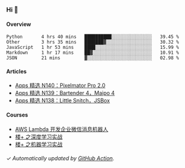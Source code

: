 ### Hi 👋

#### Overview

<!--START_SECTION:waka-->
```text
Python       4 hrs 40 mins   ██████████░░░░░░░░░░░░░░░   39.45 % 
Other        3 hrs 35 mins   ███████▓░░░░░░░░░░░░░░░░░   30.32 % 
JavaScript   1 hr 53 mins    ████░░░░░░░░░░░░░░░░░░░░░   15.99 % 
Markdown     1 hr 17 mins    ██▓░░░░░░░░░░░░░░░░░░░░░░   10.91 % 
JSON         21 mins         ▓░░░░░░░░░░░░░░░░░░░░░░░░   02.98 % 
```
<!--END_SECTION:waka-->

#### Articles

<!-- BLOG:START -->
- [Apps 精选 N140：Pixelmator Pro 2.0](http://huhuhang.com/post/product-hunt/product-hunt-n140)
- [Apps 精选 N139：Bartender 4，Maipo 4](http://huhuhang.com/post/product-hunt/product-hunt-n139)
- [Apps 精选 N138：Little Snitch，JSBox](http://huhuhang.com/post/product-hunt/product-hunt-n138)
<!-- BLOG:END -->

#### Courses

<!-- SYL:START -->
- [AWS Lambda 开发企业微信消息机器人](https://lanqiao.cn/courses/2868)
- [楼+ 之深度学习实战](https://lanqiao.cn/courses/2617)
- [楼+ 之机器学习实战](https://lanqiao.cn/courses/2616)
<!-- SYL:END -->

###### ✓ Automatically updated by [GitHub Action](https://github.com/huhuhang/huhuhang/actions).
